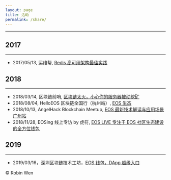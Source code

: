 ```yaml
---
layout: page
title: 活动
permalink: /share/
---
```


***

## 2017
***

* 2017/05/13, 运维帮, [Redis 高可用架构最佳实践](https://git.io/v5Aki)

## 2018
***

* 2018/03/14, 区块链前哨, [区块链太火，小心你的服务器被动挖矿](https://dbarobin.com/2018/03/08/blockchain-crack-mining)
* 2018/08/04, HelloEOS 区块链全国行（杭州站）, [EOS 生态](https://mp.weixin.qq.com/s/ZWg7c6kDoyHMzVuPeO9FFA)
* 2018/10/13, AngelHack Blockchain Meetup, [EOS 最新技术解读与应用场景广州站](http://www.huodongxing.com/event/6461158351400)
* 2018/11/28, EOSing 线上专访 by 虎符, [EOS LIVE 专注于 EOS 社区生态建设的全方位钱包](https://zhuanlan.zhihu.com/p/51152736)

## 2019
***

* 2019/03/16，深圳区块链技术工坊，[EOS 钱包，DApp 超级入口](https://git.io/fjvWe)

© Robin Wen
